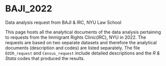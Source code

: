 # BAJI_2022
Data analysis request from BAJI &amp; IRC, NYU Law School

This page hosts all the analytical documents of the data analysis pertaining to requests from the Immigrant Rights Clinic(IRC), NYU in 2022. The requests are based on two separate datasets and therefore the analytical documents (description and codes) are listed separately. The file `EOIR_request` and `Census_request` include detailed descriptions and the *R & Stata* codes that produced the results.
